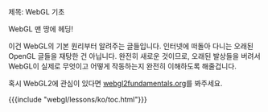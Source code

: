 제목: WebGL 기초

WebGL 맨 땅에 헤딩!

이건 WebGL의 기본 원리부터 알려주는 글들입니다.
인터넷에 떠돌아 다니는 오래된 OpenGL 글들을 재탕한 건 아닙니다.
완전히 새로운 것이므로, 오래된 발상들을 버려서 WebGL이 실제로 무엇이고 어떻게 작동하는지 완전히 이해하도록 해줄겁니다.

혹시 WebGL2에 관심이 있다면 [webgl2fundamentals.org](https://webgl2fundamentals.org)를 봐주세요.

{{{include "webgl/lessons/ko/toc.html"}}}


<!--

{{{table_of_contents}}}

-->
